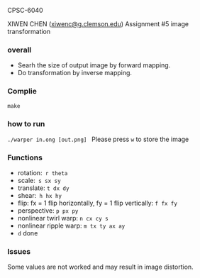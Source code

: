 CPSC-6040

XIWEN CHEN (xiwenc@g.clemson.edu)
Assignment #5  image transformation

### overall
- Searh the size of output image by forward mapping.
- Do transformation by inverse mapping.



### Complie
```
make
```
### how to run

```./warper in.ong [out.png] ``` Please press ``` w ``` to store the image


### Functions
- rotation:``` r theta```
- scale:``` s sx sy```
- translate: ```t dx dy```
- shear:``` h hx hy```
- flip: fx = 1 flip horizontally, fy = 1 flip vertically: ```f fx fy```
- perspective: ```p px py```
- nonlinear twirl warp: ```n cx cy s```
- nonlinear ripple warp: ```m tx ty ax ay```
- ```d``` done



### Issues
Some values are not worked and may result in image distortion.


